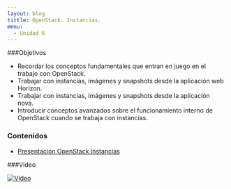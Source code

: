 ```yaml
---
layout: blog
tittle: OpenStack. Instancias.
menu:
  - Unidad 6
---
```

###Objetivos

* Recordar los conceptos fundamentales que entran en juego en el trabajo con OpenStack.
* Trabajar con instancias, imágenes y snapshots desde la aplicación web Horizon.
* Trabajar con instancias, imágenes y snapshots desde la aplicación nova.
* Introducir conceptos avanzados sobre el funcionamiento interno de OpenStack cuando se trabaja con instancias.

### Contenidos

* [Presentación OpenStack Instancias](presentacion_instancias)

###Video

[![Video](http://img.youtube.com/vi/3m5LeyI7Bss/0.jpg)](https://www.youtube.com/watch?v=XYOme2eNQTg)
